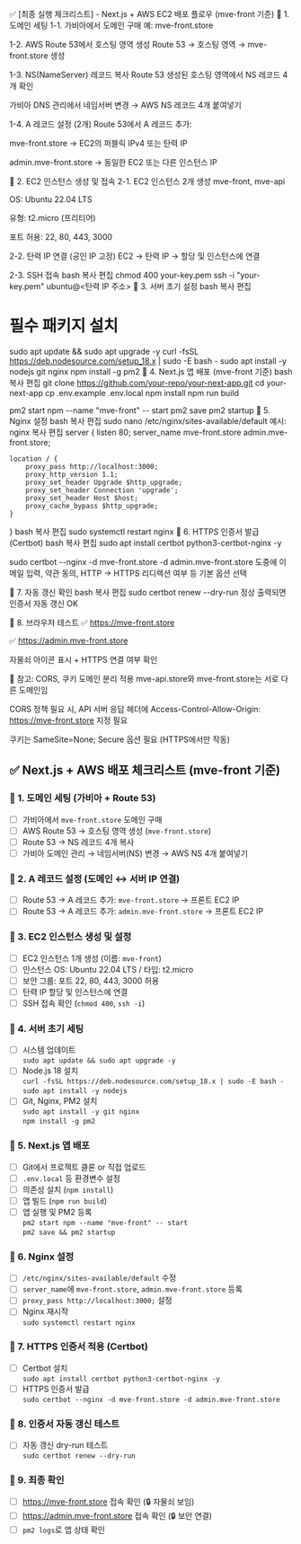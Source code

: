 ✅ [최종 실행 체크리스트] - Next.js + AWS EC2 배포 플로우 (mve-front 기준)
🔷 1. 도메인 세팅
1-1. 가비아에서 도메인 구매
예: mve-front.store

1-2. AWS Route 53에서 호스팅 영역 생성
Route 53 → 호스팅 영역 → mve-front.store 생성

1-3. NS(NameServer) 레코드 복사
Route 53 생성된 호스팅 영역에서 NS 레코드 4개 확인

가비아 DNS 관리에서 네임서버 변경 → AWS NS 레코드 4개 붙여넣기

1-4. A 레코드 설정 (2개)
Route 53에서 A 레코드 추가:

mve-front.store → EC2의 퍼블릭 IPv4 또는 탄력 IP

admin.mve-front.store → 동일한 EC2 또는 다른 인스턴스 IP

🔷 2. EC2 인스턴스 생성 및 접속
2-1. EC2 인스턴스 2개 생성
mve-front, mve-api

OS: Ubuntu 22.04 LTS

유형: t2.micro (프리티어)

포트 허용: 22, 80, 443, 3000

2-2. 탄력 IP 연결 (공인 IP 고정)
EC2 → 탄력 IP → 할당 및 인스턴스에 연결

2-3. SSH 접속
bash
복사
편집
chmod 400 your-key.pem
ssh -i "your-key.pem" ubuntu@<탄력 IP 주소>
🔷 3. 서버 초기 설정
bash
복사
편집
# 필수 패키지 설치
sudo apt update && sudo apt upgrade -y
curl -fsSL https://deb.nodesource.com/setup_18.x | sudo -E bash -
sudo apt install -y nodejs git nginx
npm install -g pm2
🔷 4. Next.js 앱 배포 (mve-front 기준)
bash
복사
편집
git clone https://github.com/your-repo/your-next-app.git
cd your-next-app
cp .env.example .env.local
npm install
npm run build

pm2 start npm --name "mve-front" -- start
pm2 save
pm2 startup
🔷 5. Nginx 설정
bash
복사
편집
sudo nano /etc/nginx/sites-available/default
예시:
nginx
복사
편집
server {
    listen 80;
    server_name mve-front.store admin.mve-front.store;

    location / {
        proxy_pass http://localhost:3000;
        proxy_http_version 1.1;
        proxy_set_header Upgrade $http_upgrade;
        proxy_set_header Connection 'upgrade';
        proxy_set_header Host $host;
        proxy_cache_bypass $http_upgrade;
    }
}
bash
복사
편집
sudo systemctl restart nginx
🔷 6. HTTPS 인증서 발급 (Certbot)
bash
복사
편집
sudo apt install certbot python3-certbot-nginx -y

sudo certbot --nginx -d mve-front.store -d admin.mve-front.store
도중에 이메일 입력, 약관 동의, HTTP → HTTPS 리디렉션 여부 등 기본 옵션 선택

🔷 7. 자동 갱신 확인
bash
복사
편집
sudo certbot renew --dry-run
정상 출력되면 인증서 자동 갱신 OK

🔷 8. 브라우저 테스트
✅ https://mve-front.store

✅ https://admin.mve-front.store

자물쇠 아이콘 표시 + HTTPS 연결 여부 확인

🔧 참고: CORS, 쿠키 도메인 분리 적용
mve-api.store와 mve-front.store는 서로 다른 도메인임

CORS 정책 필요 시, API 서버 응답 헤더에 Access-Control-Allow-Origin: https://mve-front.store 지정 필요

쿠키는 SameSite=None; Secure 옵션 필요 (HTTPS에서만 작동)



## ✅ Next.js + AWS 배포 체크리스트 (mve-front 기준)

### 🔷 1. 도메인 세팅 (가비아 + Route 53)
- [ ] 가비아에서 `mve-front.store` 도메인 구매
- [ ] AWS Route 53 → 호스팅 영역 생성 (`mve-front.store`)
- [ ] Route 53 → NS 레코드 4개 복사
- [ ] 가비아 도메인 관리 → 네임서버(NS) 변경 → AWS NS 4개 붙여넣기

### 🔷 2. A 레코드 설정 (도메인 ↔ 서버 IP 연결)
- [ ] Route 53 → A 레코드 추가: `mve-front.store` → 프론트 EC2 IP
- [ ] Route 53 → A 레코드 추가: `admin.mve-front.store` → 프론트 EC2 IP

### 🔷 3. EC2 인스턴스 생성 및 설정
- [ ] EC2 인스턴스 1개 생성 (이름: `mve-front`)
- [ ] 인스턴스 OS: Ubuntu 22.04 LTS / 타입: t2.micro
- [ ] 보안 그룹: 포트 22, 80, 443, 3000 허용
- [ ] 탄력 IP 할당 및 인스턴스에 연결
- [ ] SSH 접속 확인 (`chmod 400`, `ssh -i`)

### 🔷 4. 서버 초기 세팅
- [ ] 시스템 업데이트  
  `sudo apt update && sudo apt upgrade -y`
- [ ] Node.js 18 설치  
  `curl -fsSL https://deb.nodesource.com/setup_18.x | sudo -E bash -`  
  `sudo apt install -y nodejs`
- [ ] Git, Nginx, PM2 설치  
  `sudo apt install -y git nginx`  
  `npm install -g pm2`

### 🔷 5. Next.js 앱 배포
- [ ] Git에서 프로젝트 클론 or 직접 업로드
- [ ] `.env.local` 등 환경변수 설정
- [ ] 의존성 설치 (`npm install`)
- [ ] 앱 빌드 (`npm run build`)
- [ ] 앱 실행 및 PM2 등록  
  `pm2 start npm --name "mve-front" -- start`  
  `pm2 save && pm2 startup`

### 🔷 6. Nginx 설정
- [ ] `/etc/nginx/sites-available/default` 수정
- [ ] `server_name`에 `mve-front.store`, `admin.mve-front.store` 등록
- [ ] `proxy_pass http://localhost:3000;` 설정
- [ ] Nginx 재시작  
  `sudo systemctl restart nginx`

### 🔷 7. HTTPS 인증서 적용 (Certbot)
- [ ] Certbot 설치  
  `sudo apt install certbot python3-certbot-nginx -y`
- [ ] HTTPS 인증서 발급  
  `sudo certbot --nginx -d mve-front.store -d admin.mve-front.store`

### 🔷 8. 인증서 자동 갱신 테스트
- [ ] 자동 갱신 dry-run 테스트  
  `sudo certbot renew --dry-run`

### 🔷 9. 최종 확인
- [ ] https://mve-front.store 접속 확인 (🔒 자물쇠 보임)
- [ ] https://admin.mve-front.store 접속 확인 (🔒 보안 연결)
- [ ] `pm2 logs`로 앱 상태 확인